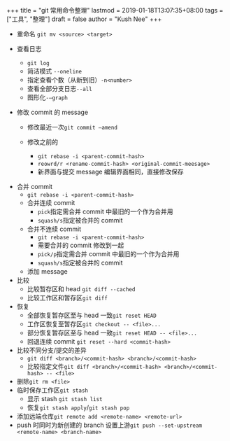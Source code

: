 +++
title = "git 常用命令整理"
lastmod = 2019-01-18T13:07:35+08:00
tags = ["工具", "整理"]
draft = false
author = "Kush Nee"
+++

- 重命名  `git mv <source> <target>`
- 查看日志

  - `git log`
  - 简洁模式 `--oneline`
  - 指定查看个数（从新到旧）`-n<number>`
  - 查看全部分支日志`--all`
  - 图形化`-—graph`
- 修改 commit 的 message

  - 修改最近一次`git commit —amend`

  - 修改之前的

    - `git rebase -i <parent-commit-hash>`
    - `reowrd/r <rename-commit-hash> <original-commit-meesage>`
    - 新界面与提交 message 编辑界面相同，直接修改保存
<!--more-->

- 合并 commit
  - `git rebase -i <parent-commit-hash>`
  - 合并连续 commit
    - `pick`指定需合并 commit 中最旧的一个作为合并用
    - `squash/s`指定被合并的 commit
  - 合并不连续 commit
    -  `git rebase -i <parent-commit-hash>`
    - 需要合并的 commit 修改到一起
    - `pick/p`指定需合并 commit 中最旧的一个作为合并用
    - `squash/s`指定被合并的 commit
  - 添加 message
- 比较
  - 比较暂存区和 head `git diff --cached`
  - 比较工作区和暂存区`git diff`
- 恢复
  - 全部恢复暂存区至与 head 一致`git reset HEAD`
  - 工作区恢复至暂存区`git checkout -- <file>...`
  - 部分恢复暂存区至与 head 一致`git reset HEAD -- <file>...`
  - 回退连续 commit `git reset --hard <commit-hash>`
- 比较不同分支/提交的差异
  - `git diff <branch>/<commit-hash> <branch>/<commit-hash>`
  - 比较指定文件`git diff <branch>/<commit-hash> <branch>/<commit-hash> -- <file>`
- 删除`git rm <file>`
- 临时保存工作区`git stash`
  - 显示 stash `git stash list`
  - 恢复`git stash apply`/`git stash pop`
- 添加远端仓库`git remote add <remote-name> <remote-url>`
- push 时同时为新创建的 branch 设置上游`git push --set-upstream <remote-name> <branch-name>`

